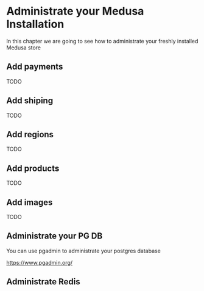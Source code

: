 # Administrate your Medusa Installation

In this chapter we are going to see how to administrate your freshly installed Medusa store

## Add payments

TODO

## Add shiping

TODO

## Add regions

TODO

## Add products

TODO

## Add images

TODO

## Administrate your PG DB

You can use pgadmin to administrate your postgres database

https://www.pgadmin.org/

## Administrate Redis
